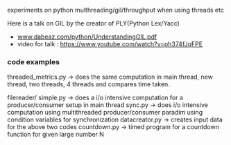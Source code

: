 experiments on python multhreading/gil/throughput when using threads etc

Here is a talk on GIL by the creator of PLY(Python Lex/Yacc)
   - www.dabeaz.com/python/UnderstandingGIL.pdf
   - video for talk : https://www.youtube.com/watch?v=ph374fJqFPE

### code examples

threaded_metrics.py -> does the same computation in main thread, new thread, two threads, 4 threads and compares time taken.

filereader/
    simple.py -> does a i/o intensive computation for a producer/consumer setup in main thread
    sync.py   -> does i/o intensive computation using multithreaded producer/consumer paradim using condition variables for synchronization 
    datacreator.py -> creates input data for the above two codes
    countdown.py -> timed program for a countdown function for given large number N
